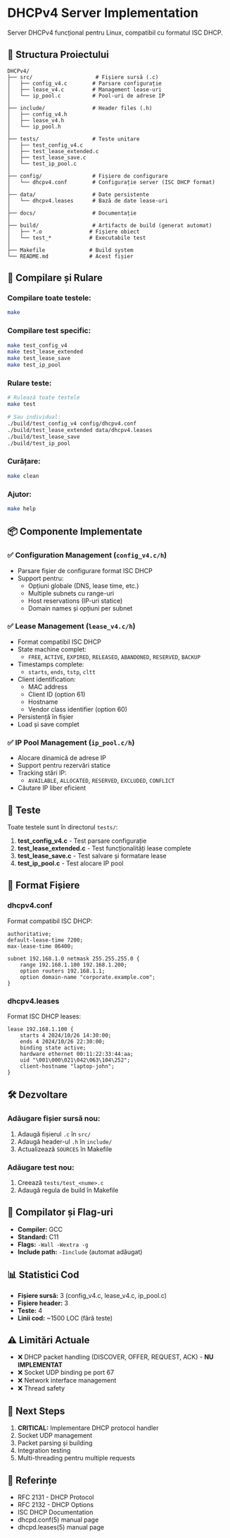# DHCPv4 Server Implementation

Server DHCPv4 funcțional pentru Linux, compatibil cu formatul ISC DHCP.

## 📁 Structura Proiectului

```
DHCPv4/
├── src/                    # Fișiere sursă (.c)
│   ├── config_v4.c        # Parsare configurație
│   ├── lease_v4.c         # Management lease-uri
│   └── ip_pool.c          # Pool-uri de adrese IP
│
├── include/               # Header files (.h)
│   ├── config_v4.h
│   ├── lease_v4.h
│   └── ip_pool.h
│
├── tests/                 # Teste unitare
│   ├── test_config_v4.c
│   ├── test_lease_extended.c
│   ├── test_lease_save.c
│   └── test_ip_pool.c
│
├── config/                # Fișiere de configurare
│   └── dhcpv4.conf        # Configurație server (ISC DHCP format)
│
├── data/                  # Date persistente
│   └── dhcpv4.leases      # Bază de date lease-uri
│
├── docs/                  # Documentație
│
├── build/                 # Artifacts de build (generat automat)
│   ├── *.o               # Fișiere obiect
│   └── test_*            # Executabile test
│
├── Makefile              # Build system
└── README.md             # Acest fișier
```

## 🚀 Compilare și Rulare

### Compilare toate testele:
```bash
make
```

### Compilare test specific:
```bash
make test_config_v4
make test_lease_extended
make test_lease_save
make test_ip_pool
```

### Rulare teste:
```bash
# Rulează toate testele
make test

# Sau individual:
./build/test_config_v4 config/dhcpv4.conf
./build/test_lease_extended data/dhcpv4.leases
./build/test_lease_save
./build/test_ip_pool
```

### Curățare:
```bash
make clean
```

### Ajutor:
```bash
make help
```

## 📦 Componente Implementate

### ✅ Configuration Management (`config_v4.c/h`)
- Parsare fișier de configurare format ISC DHCP
- Support pentru:
  - Opțiuni globale (DNS, lease time, etc.)
  - Multiple subnets cu range-uri
  - Host reservations (IP-uri statice)
  - Domain names și opțiuni per subnet

### ✅ Lease Management (`lease_v4.c/h`)
- Format compatibil ISC DHCP
- State machine complet:
  - `FREE`, `ACTIVE`, `EXPIRED`, `RELEASED`, `ABANDONED`, `RESERVED`, `BACKUP`
- Timestamps complete:
  - `starts`, `ends`, `tstp`, `cltt`
- Client identification:
  - MAC address
  - Client ID (option 61)
  - Hostname
  - Vendor class identifier (option 60)
- Persistență în fișier
- Load și save complet

### ✅ IP Pool Management (`ip_pool.c/h`)
- Alocare dinamică de adrese IP
- Support pentru rezervări statice
- Tracking stări IP:
  - `AVAILABLE`, `ALLOCATED`, `RESERVED`, `EXCLUDED`, `CONFLICT`
- Căutare IP liber eficient

## 🧪 Teste

Toate testele sunt în directorul `tests/`:

1. **test_config_v4.c** - Test parsare configurație
2. **test_lease_extended.c** - Test funcționalități lease complete
3. **test_lease_save.c** - Test salvare și formatare lease
4. **test_ip_pool.c** - Test alocare IP pool

## 📝 Format Fișiere

### dhcpv4.conf
Format compatibil ISC DHCP:
```
authoritative;
default-lease-time 7200;
max-lease-time 86400;

subnet 192.168.1.0 netmask 255.255.255.0 {
    range 192.168.1.100 192.168.1.200;
    option routers 192.168.1.1;
    option domain-name "corporate.example.com";
}
```

### dhcpv4.leases
Format ISC DHCP leases:
```
lease 192.168.1.100 {
    starts 4 2024/10/26 14:30:00;
    ends 4 2024/10/26 22:30:00;
    binding state active;
    hardware ethernet 00:11:22:33:44:aa;
    uid "\001\000\021\042\063\104\252";
    client-hostname "laptop-john";
}
```

## 🛠️ Dezvoltare

### Adăugare fișier sursă nou:
1. Adaugă fișierul `.c` în `src/`
2. Adaugă header-ul `.h` în `include/`
3. Actualizează `SOURCES` în Makefile

### Adăugare test nou:
1. Creează `tests/test_<nume>.c`
2. Adaugă regula de build în Makefile

## 🔧 Compilator și Flag-uri

- **Compiler:** GCC
- **Standard:** C11
- **Flags:** `-Wall -Wextra -g`
- **Include path:** `-Iinclude` (automat adăugat)

## 📊 Statistici Cod

- **Fișiere sursă:** 3 (config_v4.c, lease_v4.c, ip_pool.c)
- **Fișiere header:** 3
- **Teste:** 4
- **Linii cod:** ~1500 LOC (fără teste)

## ⚠️ Limitări Actuale

- ❌ DHCP packet handling (DISCOVER, OFFER, REQUEST, ACK) - **NU IMPLEMENTAT**
- ❌ Socket UDP binding pe port 67
- ❌ Network interface management
- ❌ Thread safety

## 🎯 Next Steps

1. **CRITICAL:** Implementare DHCP protocol handler
2. Socket UDP management
3. Packet parsing și building
4. Integration testing
5. Multi-threading pentru multiple requests

## 📖 Referințe

- RFC 2131 - DHCP Protocol
- RFC 2132 - DHCP Options
- ISC DHCP Documentation
- dhcpd.conf(5) manual page
- dhcpd.leases(5) manual page
